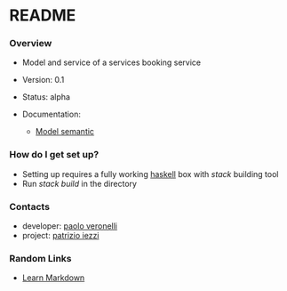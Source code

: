 # README #

### Overview ###

* Model and service of a services booking service

* Version: 0.1

* Status: alpha

* Documentation:

    * [Model semantic](semantic.md)

### How do I get set up? ###

* Setting up requires a fully working [haskell](http://haskell.org) box with _stack_ building tool
* Run *stack build* in the directory


### Contacts ###

* developer: [paolo veronelli](mailto://paolo.veronelli@gmail.com)
* project: [patrizio iezzi](mailto://patrizioiezzi@gmail.com)


### Random Links ###

* [Learn Markdown](https://bitbucket.org/tutorials/markdowndemo)
